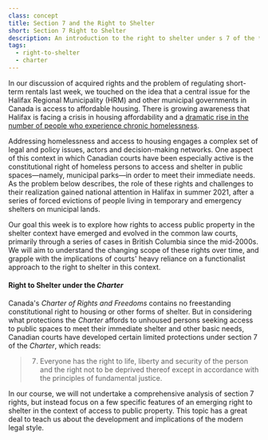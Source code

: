 ```yaml
---
class: concept
title: Section 7 and the Right to Shelter
short: Section 7 Right to Shelter
description: An introduction to the right to shelter under s 7 of the *Charter*
tags:
  - right-to-shelter
  - charter
---
```


In our discussion of acquired rights and the problem of regulating short-term rentals last week, we touched on the idea that a central issue for the Halifax Regional Municipality (HRM) and other municipal governments in Canada is access to affordable housing. There is growing awareness that Halifax is facing a crisis in housing affordability and a [dramatic rise in the number of people who experience chronic homelessness](https://www.cbc.ca/news/canada/nova-scotia/homeless-report-2020-covid-19-affordable-housing-association-of-nova-scotia-1.5805458).

Addressing homelessness and access to housing engages a complex set of legal and policy issues, actors and decision-making networks. One aspect of this context in which Canadian courts have been especially active is the constitutional right of homeless persons to access and shelter in public spaces—namely, municipal parks—in order to meet their immediate needs. As the problem below describes, the role of these rights and challenges to their realization gained national attention in Halifax in summer 2021, after a series of forced evictions of people living in temporary and emergency shelters on municipal lands.

Our goal this week is to explore how rights to access public property in the shelter context have emerged and evolved in the common law courts, primarily through a series of cases in British Columbia since the mid-2000s. We will aim to understand the changing scope of these rights over time, and grapple with the implications of courts' heavy reliance on a functionalist approach to the right to shelter in this context.

#### Right to Shelter under the *Charter* ####

Canada's *Charter of Rights and Freedoms* contains no freestanding constitutional right to housing or other forms of shelter. But in considering what protections the *Charter* affords to unhoused persons seeking access to public spaces to meet their immediate shelter and other basic needs, Canadian courts have developed certain limited protections under section 7 of the *Charter*, which reads:

> 7. Everyone has the right to life, liberty and security of the person and the right not to be deprived thereof except in accordance with the principles of fundamental justice.

In our course, we will not undertake a comprehensive analysis of section 7 rights, but instead focus on a few specific features of an emerging right to shelter in the context of access to public property. This topic has a great deal to teach us about the development and implications of the modern legal style.

